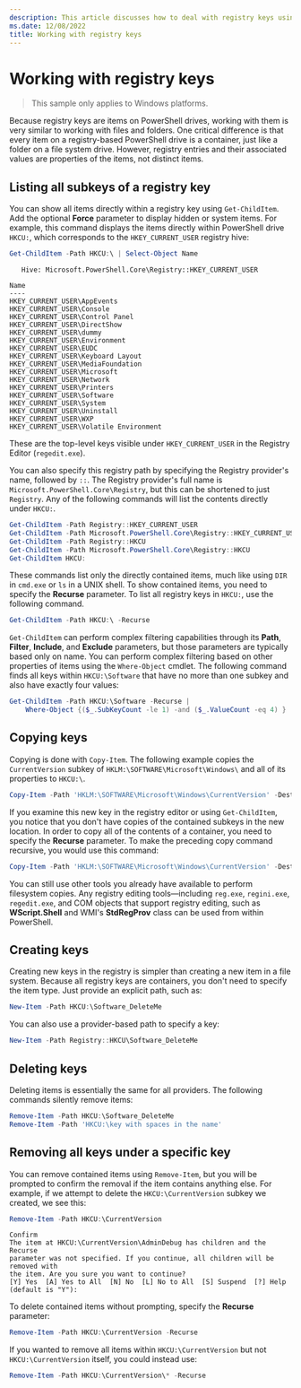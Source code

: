 ```yaml
---
description: This article discusses how to deal with registry keys using PowerShell.
ms.date: 12/08/2022
title: Working with registry keys
---
```

# Working with registry keys

> This sample only applies to Windows platforms.

Because registry keys are items on PowerShell drives, working with them is very similar to working
with files and folders. One critical difference is that every item on a registry-based PowerShell
drive is a container, just like a folder on a file system drive. However, registry entries and their
associated values are properties of the items, not distinct items.

## Listing all subkeys of a registry key

You can show all items directly within a registry key using `Get-ChildItem`. Add the optional
**Force** parameter to display hidden or system items. For example, this command displays the items
directly within PowerShell drive `HKCU:`, which corresponds to the `HKEY_CURRENT_USER` registry
hive:

```powershell
Get-ChildItem -Path HKCU:\ | Select-Object Name
```

```Output
   Hive: Microsoft.PowerShell.Core\Registry::HKEY_CURRENT_USER

Name
----
HKEY_CURRENT_USER\AppEvents
HKEY_CURRENT_USER\Console
HKEY_CURRENT_USER\Control Panel
HKEY_CURRENT_USER\DirectShow
HKEY_CURRENT_USER\dummy
HKEY_CURRENT_USER\Environment
HKEY_CURRENT_USER\EUDC
HKEY_CURRENT_USER\Keyboard Layout
HKEY_CURRENT_USER\MediaFoundation
HKEY_CURRENT_USER\Microsoft
HKEY_CURRENT_USER\Network
HKEY_CURRENT_USER\Printers
HKEY_CURRENT_USER\Software
HKEY_CURRENT_USER\System
HKEY_CURRENT_USER\Uninstall
HKEY_CURRENT_USER\WXP
HKEY_CURRENT_USER\Volatile Environment
```

These are the top-level keys visible under `HKEY_CURRENT_USER` in the Registry Editor
(`regedit.exe`).

You can also specify this registry path by specifying the Registry provider's name, followed by
`::`. The Registry provider's full name is `Microsoft.PowerShell.Core\Registry`, but this can be
shortened to just `Registry`. Any of the following commands will list the contents directly under
`HKCU:`.

```powershell
Get-ChildItem -Path Registry::HKEY_CURRENT_USER
Get-ChildItem -Path Microsoft.PowerShell.Core\Registry::HKEY_CURRENT_USER
Get-ChildItem -Path Registry::HKCU
Get-ChildItem -Path Microsoft.PowerShell.Core\Registry::HKCU
Get-ChildItem HKCU:
```

These commands list only the directly contained items, much like using `DIR` in `cmd.exe` or `ls`
in a UNIX shell. To show contained items, you need to specify the **Recurse** parameter. To list all
registry keys in `HKCU:`, use the following command.

```powershell
Get-ChildItem -Path HKCU:\ -Recurse
```

`Get-ChildItem` can perform complex filtering capabilities through its **Path**, **Filter**,
**Include**, and **Exclude** parameters, but those parameters are typically based only on name. You
can perform complex filtering based on other properties of items using the `Where-Object` cmdlet.
The following command finds all keys within `HKCU:\Software` that have no more than one subkey and
also have exactly four values:

```powershell
Get-ChildItem -Path HKCU:\Software -Recurse |
    Where-Object {($_.SubKeyCount -le 1) -and ($_.ValueCount -eq 4) }
```

## Copying keys

Copying is done with `Copy-Item`. The following example copies the `CurrentVersion` subkey of
`HKLM:\SOFTWARE\Microsoft\Windows\` and all of its properties to `HKCU:\`.

```powershell
Copy-Item -Path 'HKLM:\SOFTWARE\Microsoft\Windows\CurrentVersion' -Destination HKCU:
```

If you examine this new key in the registry editor or using `Get-ChildItem`, you notice that you
don't have copies of the contained subkeys in the new location. In order to copy all of the contents
of a container, you need to specify the **Recurse** parameter. To make the preceding copy command
recursive, you would use this command:

```powershell
Copy-Item -Path 'HKLM:\SOFTWARE\Microsoft\Windows\CurrentVersion' -Destination HKCU: -Recurse
```

You can still use other tools you already have available to perform filesystem copies. Any registry
editing tools—including `reg.exe`, `regini.exe`, `regedit.exe`, and COM objects that support
registry editing, such as **WScript.Shell** and WMI's **StdRegProv** class can be used from within
PowerShell.

## Creating keys

Creating new keys in the registry is simpler than creating a new item in a file system. Because all
registry keys are containers, you don't need to specify the item type. Just provide an explicit
path, such as:

```powershell
New-Item -Path HKCU:\Software_DeleteMe
```

You can also use a provider-based path to specify a key:

```powershell
New-Item -Path Registry::HKCU\Software_DeleteMe
```

## Deleting keys

Deleting items is essentially the same for all providers. The following commands silently remove
items:

```powershell
Remove-Item -Path HKCU:\Software_DeleteMe
Remove-Item -Path 'HKCU:\key with spaces in the name'
```

## Removing all keys under a specific key

You can remove contained items using `Remove-Item`, but you will be prompted to confirm the removal
if the item contains anything else. For example, if we attempt to delete the `HKCU:\CurrentVersion`
subkey we created, we see this:

```powershell
Remove-Item -Path HKCU:\CurrentVersion
```

```Output
Confirm
The item at HKCU:\CurrentVersion\AdminDebug has children and the Recurse
parameter was not specified. If you continue, all children will be removed with
the item. Are you sure you want to continue?
[Y] Yes  [A] Yes to All  [N] No  [L] No to All  [S] Suspend  [?] Help (default is "Y"):
```

To delete contained items without prompting, specify the **Recurse** parameter:

```powershell
Remove-Item -Path HKCU:\CurrentVersion -Recurse
```

If you wanted to remove all items within `HKCU:\CurrentVersion` but not `HKCU:\CurrentVersion`
itself, you could instead use:

```powershell
Remove-Item -Path HKCU:\CurrentVersion\* -Recurse
```
